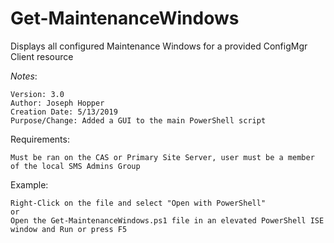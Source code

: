 # Get-MaintenanceWindows

Displays all configured Maintenance Windows for a provided ConfigMgr Client resource

*Notes*:

    Version: 3.0
    Author: Joseph Hopper
    Creation Date: 5/13/2019
    Purpose/Change: Added a GUI to the main PowerShell script

Requirements:

    Must be ran on the CAS or Primary Site Server, user must be a member of the local SMS Admins Group

Example:

    Right-Click on the file and select "Open with PowerShell"
    or
    Open the Get-MaintenanceWindows.ps1 file in an elevated PowerShell ISE window and Run or press F5
